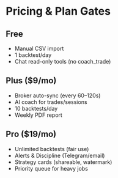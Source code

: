 # Pricing & Plan Gates

## Free
- Manual CSV import
- 1 backtest/day
- Chat read-only tools (no coach_trade)

## Plus ($9/mo)
- Broker auto-sync (every 60–120s)
- AI coach for trades/sessions
- 10 backtests/day
- Weekly PDF report

## Pro ($19/mo)
- Unlimited backtests (fair use)
- Alerts & Discipline (Telegram/email)
- Strategy cards (shareable, watermark)
- Priority queue for heavy jobs
